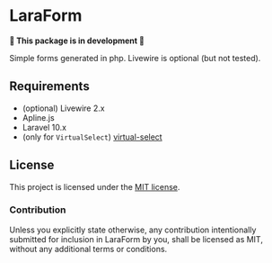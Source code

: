 # LaraForm

**🚧 This package is in development 🚧**

Simple forms generated in php. Livewire is optional (but not tested).

## Requirements

- (optional) Livewire 2.x
- Apline.js
- Laravel 10.x
- (only for `VirtualSelect`) [virtual-select](https://github.com/sa-si-dev/virtual-select)

## License

This project is licensed under the [MIT license](https://github.com/Bored-Programmers/laravel-eloquent-mappable/blob/main/LICENSE.md).

### Contribution

Unless you explicitly state otherwise, any contribution intentionally submitted
for inclusion in LaraForm by you, shall be licensed as MIT, without any additional
terms or conditions.
